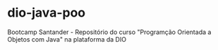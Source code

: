# dio-java-poo
Bootcamp Santander - Repositório do curso "Programção Orientada a Objetos com Java" na plataforma da DIO
